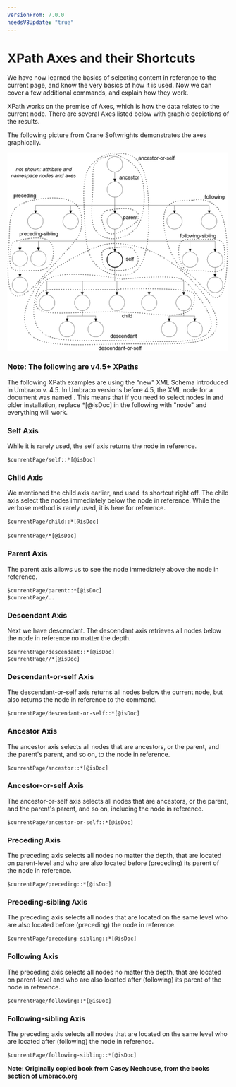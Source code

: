 ```yaml
---
versionFrom: 7.0.0
needsV8Update: "true"
---
```


# XPath Axes and their Shortcuts

We have now learned the basics of selecting content in reference to the current page, and know the very basics of how it is used.  Now we can cover a few additional commands, and explain how they work.

XPath works on the premise of Axes, which is how the data relates to the current node.  There are several Axes listed below with graphic depictions of the results.

The following picture from Crane Softwrights demonstrates the axes graphically.

![Axes](Images/7x1B0.gif)

### Note: The following are v4.5+ XPaths
The following XPath examples are using the "new" XML Schema introduced in Umbraco v. 4.5. In Umbraco versions before 4.5, the XML node for a document was named <node>. This means that if you need to select nodes in and older installation, replace *[@isDoc] in the following with "node" and everything will work.

### Self Axis
While it is rarely used, the self axis returns the node in reference.

    $currentPage/self::*[@isDoc]

### Child Axis
We mentioned the child axis earlier, and used its shortcut right off.  The child axis select the nodes immediately below the node in reference.  While the verbose method is rarely used, it is here for reference.

    $currentPage/child::*[@isDoc]

    $currentPage/*[@isDoc]

### Parent Axis
The parent axis allows us to see the node immediately above the node in reference.

    $currentPage/parent::*[@isDoc]
    $currentPage/..

### Descendant Axis
Next we have descendant.  The descendant axis retrieves all nodes below the node in reference no matter the depth.

    $currentPage/descendant::*[@isDoc]
    $currentPage//*[@isDoc]

### Descendant-or-self Axis
The descendant-or-self axis returns all nodes below the current node, but also returns the node in reference to the command.

    $currentPage/descendant-or-self::*[@isDoc]

### Ancestor Axis
The ancestor axis selects all nodes that are ancestors, or the parent, and the parent's parent, and so on, to the node in reference.

    $currentPage/ancestor::*[@isDoc]

### Ancestor-or-self Axis
The ancestor-or-self axis selects all nodes that are ancestors, or the parent, and the parent's parent, and so on, including the node in reference.

    $currentPage/ancestor-or-self::*[@isDoc]

### Preceding Axis
The preceding axis selects all nodes no matter the depth, that are located on parent-level and who are also located before (preceding) its parent of the node in reference.

    $currentPage/preceding::*[@isDoc]

### Preceding-sibling Axis
The preceding axis selects all nodes that are located on the same level who are also located before (preceding) the node in reference.

    $currentPage/preceding-sibling::*[@isDoc]

### Following Axis
The preceding axis selects all nodes no matter the depth, that are located on parent-level and who are also located after (following) its parent of the node in reference.

    $currentPage/following::*[@isDoc]

### Following-sibling Axis
The preceding axis selects all nodes that are located on the same level who are located after (following) the node in reference.

    $currentPage/following-sibling::*[@isDoc]


**Note: Originally copied book from Casey Neehouse, from the books section of umbraco.org**
